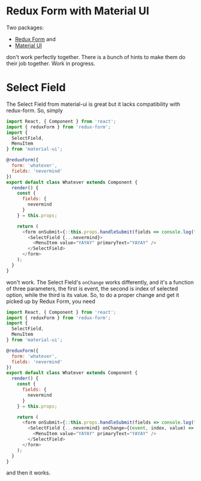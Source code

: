 # Redux Form with Material UI

Two packages:

* [Redux Form](https://github.com/erikras/redux-form) and
* [Material UI](https://github.com/callemall/material-ui)

don't work perfectly together. There is a bunch of hints to make them do
their job together. Work in progress.

# Select Field

The Select Field from material-ui is great but it lacks compatibility with
redux-form. So, simply

```javascript
import React, { Component } from 'react';
import { reduxForm } from 'redux-form';
import {
  SelectField,
  MenuItem
} from 'material-ui';

@reduxForm({
  form: 'whatever',
  fields: 'nevermind'
})
export default class Whatever extends Component {
  render() {
    const {
      fields: {
        nevermind
      }
    } = this.props;

    return (
      <form onSubmit={::this.props.handleSubmit(fields => console.log(fields))}>
        <SelectField {...nevermind}>
          <MenuItem value="YAYAY" primaryText="YAYAY" />
        </SelectField>
      </form>
    );
  }
}
```

won't work. The Select Field's `onChange` works differently, and it's a
function of three parameters, the first is event, the second is index of
selected option, while the third is its value. So, to do a proper change and
get it picked up by Redux Form, you need

```javascript
import React, { Component } from 'react';
import { reduxForm } from 'redux-form';
import {
  SelectField,
  MenuItem
} from 'material-ui';

@reduxForm({
  form: 'whatever',
  fields: 'nevermind'
})
export default class Whatever extends Component {
  render() {
    const {
      fields: {
        nevermind
      }
    } = this.props;

    return (
      <form onSubmit={::this.props.handleSubmit(fields => console.log(fields))}>
        <SelectField {...nevermind} onChange={(event, index, value) => nevermind.onChange(value)}>
          <MenuItem value="YAYAY" primaryText="YAYAY" />
        </SelectField>
      </form>
    );
  }
}
```

and then it works.
